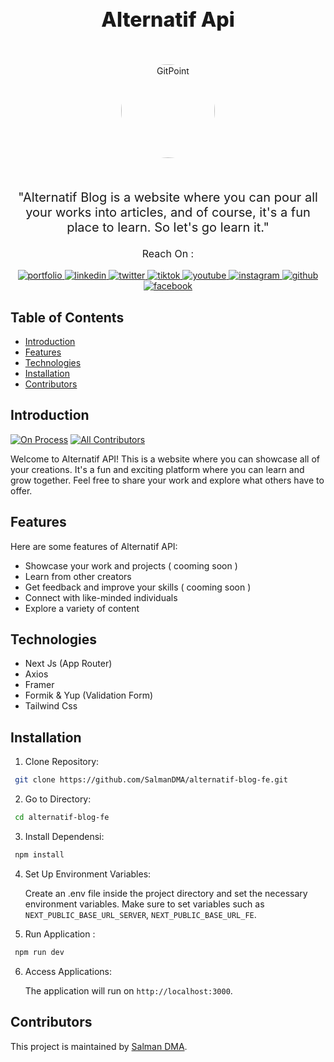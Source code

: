 <h1 align="center" style="font-size: 32px; font-weight: 800;"> Alternatif Api </h1> <br>
<p align="center">
  <a href="https://alternatif.com/">
    <img alt="GitPoint" title="GitPoint" src="https://res.cloudinary.com/dnrhctazp/image/upload/v1713146476/c5dmuzyrcomjw6cnyuan.png" style="width: 150px; border-radius: 50%;">
  </a>
</p> <br>

<p align="center" style="font-size: 20px; font-weight: 400;">
  "Alternatif Blog is a website where you can pour all your works into articles, and of course, it's a fun place to learn. So let's go learn it."
</p>

 <p align='center' style="font-size: 16px; font-weight: 400;"> Reach On :</p>
 
  <p align='center'>
  <a href="https://alternatif.com/">
    <img src="https://img.shields.io/badge/my_portfolio-000?style=for-the-badge&logo=ko-fi&logoColor=white" alt="portfolio">
  </a>
  <a href="https://www.linkedin.com/">
    <img src="https://img.shields.io/badge/linkedin-0A66C2?style=for-the-badge&logo=linkedin&logoColor=white" alt="linkedin">
  </a>
  <a href="https://twitter.com/">
    <img src="https://img.shields.io/badge/twitter-1DA1F2?style=for-the-badge&logo=twitter&logoColor=white" alt="twitter">
  </a>
  <a href="https://www.tiktok.com/@username">
    <img src="https://img.shields.io/badge/tiktok-000?style=for-the-badge&logo=tiktok&logoColor=white" alt="tiktok">
  </a>
  <a href="https://www.youtube.com/channel/UCChannelID">
    <img src="https://img.shields.io/badge/youtube-FF0000?style=for-the-badge&logo=youtube&logoColor=white" alt="youtube">
  </a>
  <a href="https://www.instagram.com/username">
    <img src="https://img.shields.io/badge/instagram-E4405F?style=for-the-badge&logo=instagram&logoColor=white" alt="instagram">
  </a>
  <a href="https://github.com/username">
    <img src="https://img.shields.io/badge/github-181717?style=for-the-badge&logo=github&logoColor=white" alt="github">
  </a>
  <a href="https://www.facebook.com/username">
    <img src="https://img.shields.io/badge/facebook-1877F2?style=for-the-badge&logo=facebook&logoColor=white" alt="facebook">
  </a>
</p>

<!-- START doctoc generated TOC please keep comment here to allow auto update -->
<!-- DON'T EDIT THIS SECTION, INSTEAD RE-RUN doctoc TO UPDATE -->

## Table of Contents

- [Introduction](#introduction)
- [Features](#features)
- [Technologies](#technologies)
- [Installation](#installation)
- [Contributors](#contributors)

<!-- END doctoc generated TOC please keep comment here to allow auto update -->

## Introduction

[![On Process](https://img.shields.io/badge/build-on_process-blue)](https://github.com/SalmanDMA/alternatif-blog-api)
[![All Contributors](https://img.shields.io/badge/all_contributors-1-orange.svg?style=flat-square)](#contributors-)

Welcome to Alternatif API! This is a website where you can showcase all of your creations. It's a fun and exciting platform where you can learn and grow together. Feel free to share your work and explore what others have to offer.

## Features

Here are some features of Alternatif API:

- Showcase your work and projects ( cooming soon )
- Learn from other creators
- Get feedback and improve your skills ( cooming soon )
- Connect with like-minded individuals
- Explore a variety of content

## Technologies

- Next Js (App Router)
- Axios
- Framer
- Formik & Yup (Validation Form)
- Tailwind Css

## Installation

1. Clone Repository:

```bash
 git clone https://github.com/SalmanDMA/alternatif-blog-fe.git
```

2. Go to Directory:

```bash
 cd alternatif-blog-fe
```

3. Install Dependensi:

```bash
 npm install
```

4. Set Up Environment Variables:

   Create an .env file inside the project directory and set the necessary environment variables. Make sure to set variables such as `NEXT_PUBLIC_BASE_URL_SERVER`, `NEXT_PUBLIC_BASE_URL_FE`.

5. Run Application :

```bash
 npm run dev
```

6. Access Applications:

   The application will run on `http://localhost:3000`.

## Contributors

This project is maintained by [Salman DMA](https://github.com/SALMANDMA).
